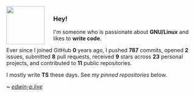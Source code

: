 <img align="left" width="100px" style="padding-right: 20px" src="https://static-00.iconduck.com/assets.00/file-type-angular-icon-1907x2048-tobdkjt1.png">

### Hey!

I'm someone who is passionate about **GNU/Linux** and likes to **write code**.


Ever since I joined GitHub **0** years ago, I pushed **787** commits, opened **2** issues, submitted **8** pull requests, received **9** stars across **23** personal projects, and contributed to **11** public repositories.

I mostly write **TS** these days. See my _pinned repositories_ below.

**~** [_edwin-p.live_](https://edwin-p.live/)
